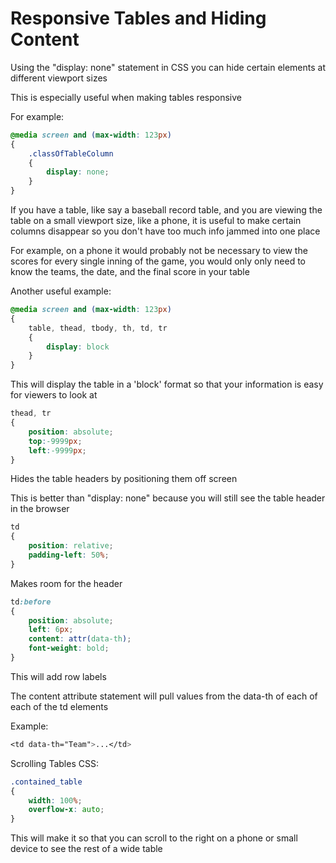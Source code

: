 # Responsive Tables and Hiding Content

Using the "display: none" statement in CSS you can hide certain elements at different viewport sizes

This is especially useful when making tables responsive

For example:

```CSS
@media screen and (max-width: 123px)
{
    .classOfTableColumn
    {
        display: none;
    }
}
```

If you have a table, like say a baseball record table, and you are viewing the table on a small viewport size, like a phone, it is useful to make certain columns disappear so you don't have too much info jammed into one place

For example, on a phone it would probably not be necessary to view the scores for every single inning of the game, you would only only need to know the teams, the date, and the final score in your table

Another useful example:

```CSS
@media screen and (max-width: 123px)
{
    table, thead, tbody, th, td, tr
    {
        display: block
    }
}
```

This will display the table in a 'block' format so that your information is easy for viewers to look at

```CSS
thead, tr
{
    position: absolute;
    top:-9999px;
    left:-9999px;
}
```

Hides the table headers by positioning them off screen

This is better than "display: none" because you will still see the table header in the browser

```CSS
td
{
    position: relative;
    padding-left: 50%;
}
```

Makes room for the header

```CSS
td:before
{
    position: absolute;
    left: 6px;
    content: attr(data-th);
    font-weight: bold;
}
```

This will add row labels

The content attribute statement will pull values from the data-th of each of each of the td elements

Example:

```CSS
<td data-th="Team">...</td>
```

Scrolling Tables CSS:

```CSS
.contained_table
{
    width: 100%;
    overflow-x: auto;
}
```

This will make it so that you can scroll to the right on a phone or small device to see the rest of a wide table
